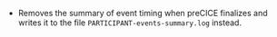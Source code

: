 * Removes the summary of event timing when preCICE finalizes and writes it to the file `PARTICIPANT-events-summary.log` instead.
